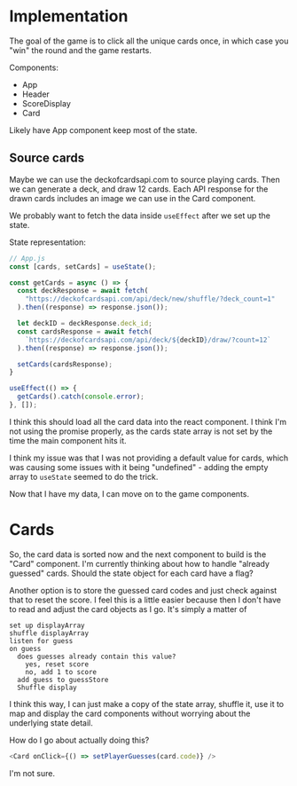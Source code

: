 # Implementation
The goal of the game is to click all the unique cards once, in which case you "win" the round and the game restarts.

Components:
* App
* Header
* ScoreDisplay
* Card

Likely have App component keep most of the state.

## Source cards
Maybe we can use the deckofcardsapi.com to source playing cards. Then we can generate a deck, and draw 12 cards. Each API response for the drawn cards includes an image we can use in the Card component.

We probably want to fetch the data inside `useEffect` after we set up the state.

State representation:
```js
// App.js
const [cards, setCards] = useState();

const getCards = async () => {
  const deckResponse = await fetch(
    "https://deckofcardsapi.com/api/deck/new/shuffle/?deck_count=1"
  ).then((response) => response.json());

  let deckID = deckResponse.deck_id;
  const cardsResponse = await fetch(
    `https://deckofcardsapi.com/api/deck/${deckID}/draw/?count=12`
  ).then((response) => response.json());

  setCards(cardsResponse);
}

useEffect(() => {
  getCards().catch(console.error);
}, []);
```

I think this should load all the card data into the react component. I think I'm not using the promise properly, as the cards state array is not set by the time the main component hits it.

I think my issue was that I was not providing a default value for cards, which was causing some issues with it being "undefined" - adding the empty array to `useState` seemed to do the trick.

Now that I have my data, I can move on to the game components.

# Cards
So, the card data is sorted now and the next component to build is the "Card" component. I'm currently thinking about how to handle "already guessed" cards. Should the state object for each card have a flag?

Another option is to store the guessed card codes and just check against that to reset the score. I feel this is a little easier because then I don't have to read and adjust the card objects as I go. It's simply a matter of

```
set up displayArray
shuffle displayArray
listen for guess
on guess
  does guesses already contain this value?
    yes, reset score
    no, add 1 to score
  add guess to guessStore
  Shuffle display
```

I think this way, I can just make a copy of the state array, shuffle it, use it to map and display the card components without worrying about the underlying state detail.

How do I go about actually doing this?

```js
<Card onClick={() => setPlayerGuesses(card.code)} />
```

I'm not sure.